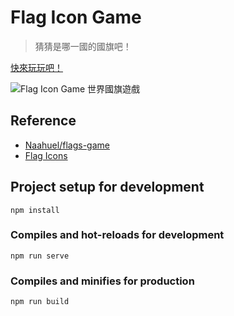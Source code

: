 
# Flag Icon Game

> 猜猜是哪一國的國旗吧！

[快來玩玩吧！](https://weichiachang.github.io/flag-icon-game)

![Flag Icon Game 世界國旗遊戲](https://upload.cc/i1/2020/02/12/JVfjb2.png)


## Reference

- [Naahuel/flags-game](https://github.com/Naahuel/flags-game)
- [Flag Icons](https://flagicons.lipis.dev/)

## Project setup for development
```
npm install
```

### Compiles and hot-reloads for development
```
npm run serve
```

### Compiles and minifies for production
```
npm run build
```
